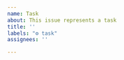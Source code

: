```yaml
---
name: Task
about: This issue represents a task
title: ''
labels: "⚙️ task"
assignees: ''

---
```



